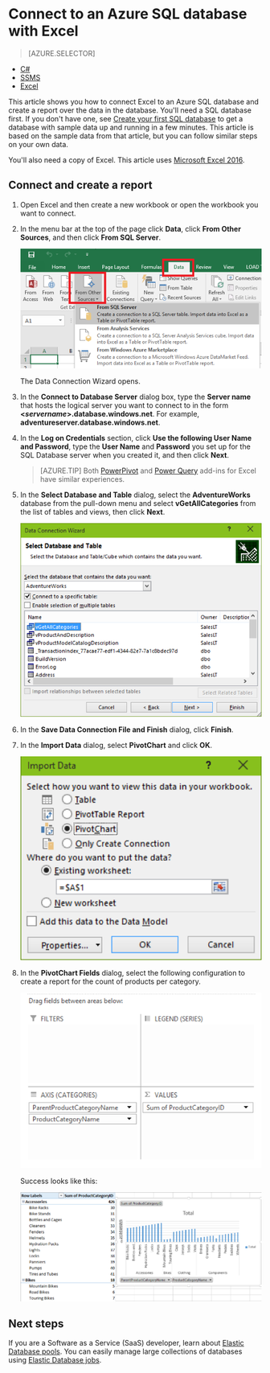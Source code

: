 <properties
	pageTitle="Connect to an Azure SQL Database with Excel"
	description="Excel spreadsheet to Azure SQL Database for reporting and data exploration."
	services="sql-database"
	documentationCenter=""
	authors="joseidz"
	manager="jeffreyg"
	editor="jeffreyg"/>


<tags
	ms.service="sql-database"
	ms.date="10/09/2015"
	wacn.date=""/>


# Connect to an Azure SQL database with Excel

> [AZURE.SELECTOR]
- [C#](/documentation/articles/sql-database-connect-query)
- [SSMS](/documentation/articles/sql-database-connect-query-ssms)
- [Excel](/documentation/articles/sql-database-connect-excel)

This article shows you how to connect Excel to an Azure SQL database and create a report over the data in the database. You'll need a SQL database first. If you don't have one, see [Create your first SQL database](sql-database-get-started.md) to get a database with sample data up and running in a few minutes. This article is based on the sample data from that article, but you can follow similar steps on your own data.

You'll also need a copy of Excel. This article uses [Microsoft Excel 2016](https://products.office.com/en-US/).

## Connect and create a report

1.	Open Excel and then create a new workbook or open the workbook you want to connect.

2.	In the menu bar at the top of the page click **Data**, click **From Other Sources**, and then click **From SQL Server**.
	
	![Select data source](./media/sql-database-connect-excel/excel_data_source.png)

	The Data Connection Wizard opens.

3.	In the **Connect to Database Server** dialog box, type the **Server name** that hosts the logical server you want to connect to in the form **<*servername*>.database.windows.net**. For example, **adventureserver.database.windows.net**.

4.	In the **Log on Credentials** section, click **Use the following User Name and Password**, type the **User Name** and **Password** you set up for the SQL Database server when you created it, and then click **Next**.

	> [AZURE.TIP] Both [PowerPivot](https://www.microsoft.com/download/details.aspx?id=102) and [Power Query](https://www.microsoft.com/download/details.aspx?id=39379) add-ins for Excel have similar experiences.

5. In the **Select Database and Table** dialog, select the **AdventureWorks** database from the pull-down menu and select **vGetAllCategories** from the list of tables and views, then click **Next**.

	![Select a database and table][5]

6. In the **Save Data Connection File and Finish** dialog, click **Finish**.

7. In the **Import Data** dialog, select **PivotChart** and click **OK**.

	![Select Import Data][2]

8. In the **PivotChart Fields** dialog, select the following configuration to create a report for the count of products per category.

	![Configuration][3]

	Success looks like this:

	![success][4]

## Next steps

If you are a Software as a Service (SaaS) developer, learn about [Elastic Database pools](/documentation/articles/sql-database-elastic-pool). You can easily manage large collections of databases using [Elastic Database jobs](/documentation/articles/sql-database-elastic-jobs-overview).

<!--Image references-->
[1]: ./media/sql-database-connect-excel/connect-to-database-server.png
[2]: ./media/sql-database-connect-excel/import-data.png
[3]: ./media/sql-database-connect-excel/power-pivot.png
[4]: ./media/sql-database-connect-excel/power-pivot-results.png
[5]: ./media/sql-database-connect-excel/select-database-and-table.png